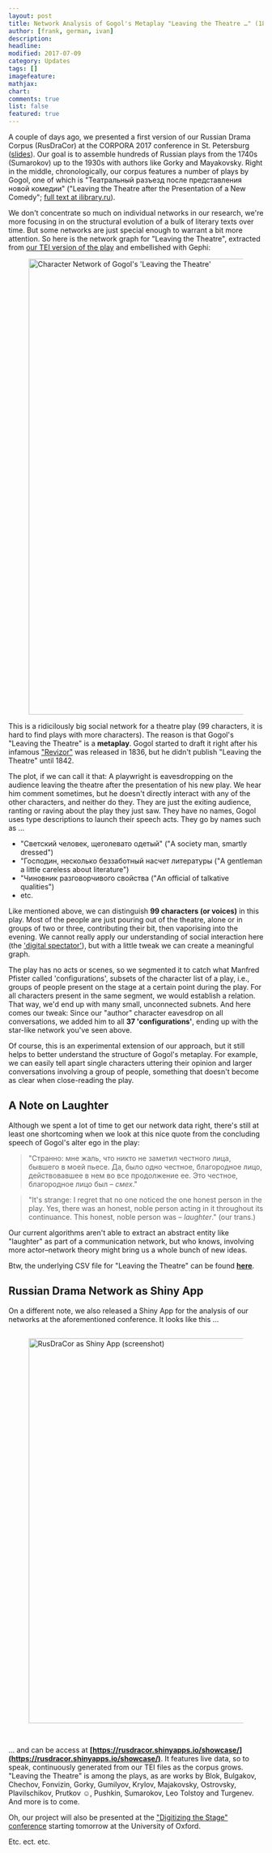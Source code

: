 ```yaml
---
layout: post
title: Network Analysis of Gogol's Metaplay "Leaving the Theatre …" (1842)
author: [frank, german, ivan]
description: 
headline: 
modified: 2017-07-09
category: Updates
tags: []
imagefeature: 
mathjax: 
chart: 
comments: true
list: false
featured: true
---
```


A couple of days ago, we presented a first version of our Russian Drama Corpus (RusDraCor) at the CORPORA 2017 conference in St. Petersburg ([slides](https://dlina.github.io/presentations/2017-spb/)). Our goal is to assemble hundreds of Russian plays from the 1740s (Sumarokov) up to the 1930s with authors like Gorky and Mayakovsky. Right in the middle, chronologically, our corpus features a number of plays by Gogol, one of which is "Театральный разъезд после представления новой комедии" ("Leaving the Theatre after the Presentation of a New Comedy"; [full text at ilibrary.ru](http://ilibrary.ru/text/1557/p.1/index.html)).

We don't concentrate so much on individual networks in our research, we're more focusing in on the structural evolution of a bulk of literary texts over time. But some networks are just special enough to warrant a bit more attention. So here is the network graph for "Leaving the Theatre", extracted from [our TEI version of the play](https://raw.githubusercontent.com/lehkost/RusDraCor/master/tei/Gogol_-_Teatralnyi_razezd_-_ilibrary.xml) and embellished with Gephi:

<figure>
  <img src="{{ site.url }}/data/gogol-leaving-the-theatre/gogol-teatralnyi-razezd-gephi.png" alt="Character Network of Gogol's 'Leaving the Theatre'" style="width:900px;">
</figure>

This is a ridicilously big social network for a theatre play (99 characters, it is hard to find plays with more characters). The reason is that Gogol's "Leaving the Theatre" is a **metaplay**. Gogol started to draft it right after his infamous ["Revizor"](https://en.wikipedia.org/wiki/The_Government_Inspector) was released in 1836, but he didn't publish "Leaving the Theatre" until 1842.

The plot, if we can call it that: A playwright is eavesdropping on the audience leaving the theatre after the presentation of his new play. We hear him comment sometimes, but he doesn't directly interact with any of the other characters, and neither do they. They are just the exiting audience, ranting or raving about the play they just saw. They have no names, Gogol uses type descriptions to launch their speech acts. They go by names such as …

- "Светский человек, щеголевато одетый" ("A society man, smartly dressed")
- "Господин, несколько беззаботный насчет литературы ("A gentleman a little careless about literature")
- "Чиновник разговорчивого свойства ("An official of talkative qualities")
- etc.

Like mentioned above, we can distinguish **99 characters (or voices)** in this play. Most of the people are just pouring out of the theatre, alone or in groups of two or three, contributing their bit, then vaporising into the evening. We cannot really apply our understanding of social interaction here (the ['digital spectator'](https://dlina.github.io/presentations/2015-sydney/sydney.html#/2/2)), but with a little tweak we can create a meaningful graph.

The play has no acts or scenes, so we segmented it to catch what Manfred Pfister called 'configurations', subsets of the character list of a play, i.e., groups of people present on the stage at a certain point during the play. For all characters present in the same segment, we would establish a relation. That way, we'd end up with many small, unconnected subnets. And here comes our tweak: Since our "author" character eavesdrop on all conversations, we added him to all **37 'configurations'**, ending up with the star-like network you've seen above.

Of course, this is an experimental extension of our approach, but it still helps to better understand the structure of Gogol's metaplay. For example, we can easily tell apart single characters uttering their opinion and larger conversations involving a group of people, something that doesn't become as clear when close-reading the play.

## A Note on Laughter

Although we spent a lot of time to get our network data right, there's still at least one shortcoming when we look at this nice quote from the concluding speech of Gogol's alter ego in the play:

> "Странно: мне жаль, что никто не заметил честного лица, бывшего в моей пьесе. Да, было одно честное, благородное лицо, действовавшее в нем во все продолжение ее. Это честное, благородное лицо был – *смех*."

>"It's strange: I regret that no one noticed the one honest person in the play. Yes, there was an honest, noble person acting in it throughout its continuance. This honest, noble person was – *laughter*." (our trans.)

Our current algorithms aren't able to extract an abstract entity like "laughter" as part of a communication network, but who knows, involving more actor–network theory might bring us a whole bunch of new ideas.

Btw, the underlying CSV file for "Leaving the Theatre" can be found **[here](https://raw.githubusercontent.com/lehkost/RusDraCor/master/csv/Gogol_-_Teatralnyi_razezd_-_ilibrary.csv)**.

## Russian Drama Network as Shiny App

On a different note, we also released a Shiny App for the analysis of our networks at the aforementioned conference. It looks like this …

<figure>
  <img src="https://dlina.github.io/presentations/2017-spb/images/Screenshot_Shinyapp_2017-06-21.jpg" alt="RusDraCor as Shiny App (screenshot)" style="width:760px;margin-top:15px;margin-bottom:30px;">
</figure>

… and can be access at **[https://rusdracor.shinyapps.io/showcase/](https://rusdracor.shinyapps.io/showcase/)**. It features live data, so to speak, continuously generated from our TEI files as the corpus grows. "Leaving the Theatre" is among the plays, as are works by Blok, Bulgakov, Chechov, Fonvizin, Gorky, Gumilyov, Krylov, Majakovsky, Ostrovsky, Plavilschikov, Prutkov ☺, Pushkin, Sumarokov, Leo Tolstoy and Turgenev. And more is to come.

Oh, our project will also be presented at the ["Digitizing the Stage" conference](https://digitizingthestage.wordpress.com/) starting tomorrow at the University of Oxford.

Etc. ect. etc.
